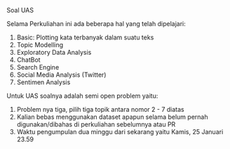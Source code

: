 Soal UAS

Selama Perkuliahan ini ada beberapa hal yang telah dipelajari:
1. Basic: Plotting kata terbanyak dalam suatu teks
2. Topic Modelling
3. Exploratory Data Analysis
4. ChatBot
5. Search Engine
6. Social Media Analysis (Twitter)
7. Sentimen Analysis

Untuk UAS soalnya adalah semi open problem yaitu:
1. Problem nya tiga, pilih tiga topik antara nomor 2 - 7 diatas
2. Kalian bebas menggunakan dataset apapun selama belum pernah digunakan/dibahas di perkuliahan sebelumnya atau PR
3. Waktu pengumpulan dua minggu dari sekarang yaitu Kamis, 25 Januari 23.59

